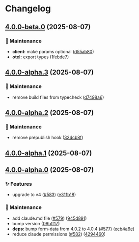 # Changelog

## [4.0.0-beta.0](https://github.com/langfuse/langfuse-js/compare/v4.0.0-alpha.3...v4.0.0-beta.0) (2025-08-07)

### 🔧 Maintenance

* **client:** make params optional ([d55ab80](https://github.com/langfuse/langfuse-js/commit/d55ab8012ee7b7ed37eb27b1d925e8fea0e78e8b))
* **otel:** export types ([1febde7](https://github.com/langfuse/langfuse-js/commit/1febde7380276225b2622cbd3b6b6594c4b69868))

## [4.0.0-alpha.3](https://github.com/langfuse/langfuse-js/compare/v4.0.0-alpha.2...v4.0.0-alpha.3) (2025-08-07)

### 🔧 Maintenance

* remove build files from typecheck ([d7498a6](https://github.com/langfuse/langfuse-js/commit/d7498a62020f6232c016237dd4bd15f7b1ac19e5))

## [4.0.0-alpha.2](https://github.com/langfuse/langfuse-js/compare/v4.0.0-alpha.1...v4.0.0-alpha.2) (2025-08-07)

### 🔧 Maintenance

* remove prepublish hook ([324cb8f](https://github.com/langfuse/langfuse-js/commit/324cb8f936bef1ce915b015469003fa653ca64f5))

## [4.0.0-alpha.1](https://github.com/langfuse/langfuse-js/compare/v4.0.0-alpha.0...v4.0.0-alpha.1) (2025-08-07)

## [4.0.0-alpha.0](https://github.com/langfuse/langfuse-js/compare/v3.38.4...v4.0.0-alpha.0) (2025-08-07)

### ✨ Features

* upgrade to v4 ([#583](https://github.com/langfuse/langfuse-js/issues/583)) ([e311b18](https://github.com/langfuse/langfuse-js/commit/e311b184a10f502b315c34309ab70edea0caa2dd))

### 🔧 Maintenance

* add claude.md file ([#579](https://github.com/langfuse/langfuse-js/issues/579)) ([945d891](https://github.com/langfuse/langfuse-js/commit/945d891c776cfbe7355d5a2d82fbd86662dce1eb))
* bump version ([09bff17](https://github.com/langfuse/langfuse-js/commit/09bff17bc6cdba90aa6a532b4718b34eb627fe84))
* **deps:** bump form-data from 4.0.2 to 4.0.4 ([#577](https://github.com/langfuse/langfuse-js/issues/577)) ([ecb4a6e](https://github.com/langfuse/langfuse-js/commit/ecb4a6e5db0f484f32ba809d5eabafe7f611fb1c))
* reduce claude permissions ([#582](https://github.com/langfuse/langfuse-js/issues/582)) ([4294460](https://github.com/langfuse/langfuse-js/commit/4294460eb8a15076b89a1f79215b209610e8131c))
